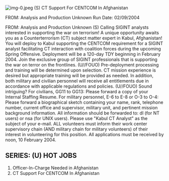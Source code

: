 ![img-0.jpeg](img-0.jpeg)
(S) CT Support For CENTCOM In Afghanistan

FROM: Analysis and Production
Unknown
Run Date: 02/09/2004

FROM: Analysis and Production
Unknown
(S) Calling SIGINT analysts interested in supporting the war on terrorism! A unique opportunity awaits you as a Counterterrorism (CT) subject matter expert in Kabul, Afghanistan! You will deploy to Kabul supporting the CENTCOM requirement for a SIGINT analyst facilitating CT interaction with coalition forces during the upcoming Spring Offensive. Deployment will be a 120-day TDY beginning in February 2004. Join the exclusive group of SIGINT professionals that is supporting the war on terror on the frontlines.
(U//FOUO) Pre-deployment processing and training will be determined upon selection. CT mission experience is desired but appropriate training will be provided as needed. In addition, both military and civilian personnel will receive all entitlements due in accordance with applicable regulations and policies.
(U//FOUO) Sound intriguing? For civilians, GG11 to GG13: Please forward a copy of your Internal Staffing Resume. For military personnel, E-6 to E-8 or O-3 to O-4: Please forward a biographical sketch containing your name, rank, telephone number, current office and supervisor, military unit, and pertinent mission background information. All information should be forwarded to: dl
(for NT users) or
nsa (for
UNIX users). Please use "Kabul CT Analyst" as the subject of your e-mail. ALL volunteers must inform their work center supervisory chain (AND military chain for military volunteers) of their interest in volunteering for this position. All applications must be received by noon, 10 February 2004.

## SERIES: (U) HOT JOBS

1. Officer-In-Charge Needed in Afghanistan
2. CT Support For CENTCOM In Afghanistan
